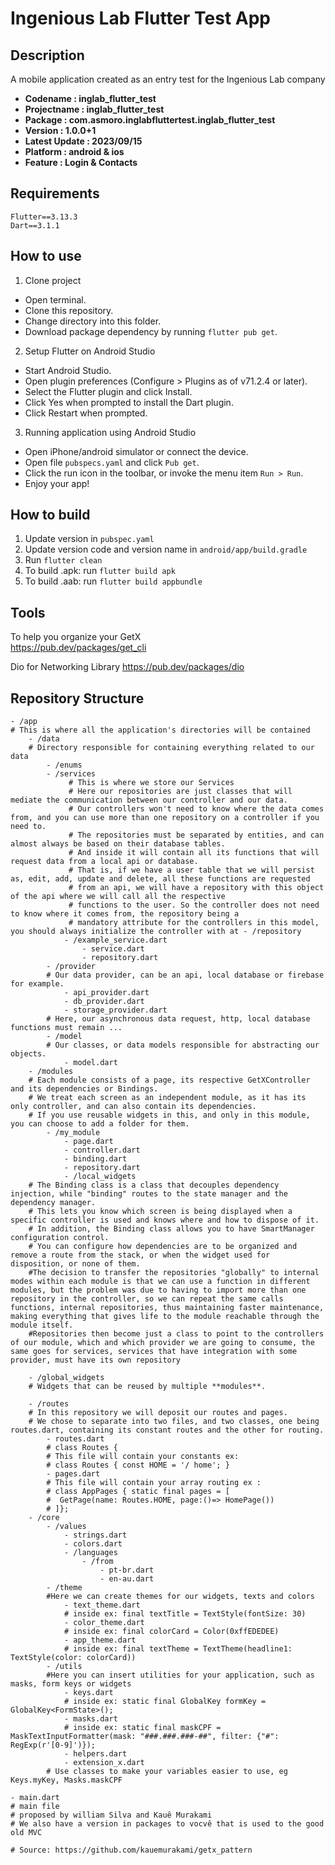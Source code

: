 # Ingenious Lab Flutter Test App

## Description
A mobile application created as an entry test for the Ingenious Lab company

- **Codename : inglab_flutter_test**
- **Projectname : inglab_flutter_test**
- **Package : com.asmoro.inglabfluttertest.inglab_flutter_test**
- **Version : 1.0.0+1**
- **Latest Update : 2023/09/15**
- **Platform : android & ios**
- **Feature : Login & Contacts**

## Requirements
```  
Flutter==3.13.3  
Dart==3.1.1  
```  

## How to use
1. Clone project
  * Open terminal.
  * Clone this repository.
  * Change directory into this folder.
  * Download package dependency by running `flutter pub get`.
2. Setup Flutter on Android Studio
  * Start Android Studio.
  * Open plugin preferences (Configure > Plugins as of v71.2.4 or later).
  * Select the Flutter plugin and click Install.
  * Click Yes when prompted to install the Dart plugin.
  * Click Restart when prompted.
3. Running application using Android Studio
  * Open iPhone/android simulator or connect the device.
  * Open file `pubspecs.yaml` and click `Pub get`.
  * Click the run icon in the toolbar, or invoke the menu item `Run > Run`.
  * Enjoy your app!

## How to build
1. Update version in `pubspec.yaml`
2. Update version code and version name in `android/app/build.gradle`
3. Run `flutter clean`
4. To build .apk: run `flutter build apk`
5. To build .aab: run `flutter build appbundle`

## Tools
To help you organize your GetX  
https://pub.dev/packages/get_cli

Dio for Networking Library 
https://pub.dev/packages/dio

## Repository Structure
```
- /app
# This is where all the application's directories will be contained
    - /data
    # Directory responsible for containing everything related to our data
        - /enums
        - /services
             # This is where we store our Services
             # Here our repositories are just classes that will mediate the communication between our controller and our data.
             # Our controllers won't need to know where the data comes from, and you can use more than one repository on a controller if you need to.
             # The repositories must be separated by entities, and can almost always be based on their database tables.
             # And inside it will contain all its functions that will request data from a local api or database.
             # That is, if we have a user table that we will persist as, edit, add, update and delete, all these functions are requested
             # from an api, we will have a repository with this object of the api where we will call all the respective
             # functions to the user. So the controller does not need to know where it comes from, the repository being a
             # mandatory attribute for the controllers in this model, you should always initialize the controller with at - /repository
            - /example_service.dart
                - service.dart
                - repository.dart
        - /provider
        # Our data provider, can be an api, local database or firebase for example.
            - api_provider.dart
            - db_provider.dart
            - storage_provider.dart
        # Here, our asynchronous data request, http, local database functions must remain ...
        - /model
        # Our classes, or data models responsible for abstracting our objects.
            - model.dart
    - /modules
    # Each module consists of a page, its respective GetXController and its dependencies or Bindings.
    # We treat each screen as an independent module, as it has its only controller, and can also contain its dependencies.
    # If you use reusable widgets in this, and only in this module, you can choose to add a folder for them.
        - /my_module
            - page.dart
            - controller.dart
            - binding.dart
            - repository.dart
            - /local_widgets
    # The Binding class is a class that decouples dependency injection, while "binding" routes to the state manager and the dependency manager.
    # This lets you know which screen is being displayed when a specific controller is used and knows where and how to dispose of it.
    # In addition, the Binding class allows you to have SmartManager configuration control.
    # You can configure how dependencies are to be organized and remove a route from the stack, or when the widget used for disposition, or none of them.
    #The decision to transfer the repositories "globally" to internal modes within each module is that we can use a function in different modules, but the problem was due to having to import more than one repository in the controller, so we can repeat the same calls functions, internal repositories, thus maintaining faster maintenance, making everything that gives life to the module reachable through the module itself.
    #Repositories then become just a class to point to the controllers of our module, which and which provider we are going to consume, the same goes for services, services that have integration with some provider, must have its own repository

    - /global_widgets
    # Widgets that can be reused by multiple **modules**.

    - /routes
    # In this repository we will deposit our routes and pages.
    # We chose to separate into two files, and two classes, one being routes.dart, containing its constant routes and the other for routing.
        - routes.dart
        # class Routes {
        # This file will contain your constants ex:
        # class Routes { const HOME = '/ home'; }
        - pages.dart
        # This file will contain your array routing ex :
        # class AppPages { static final pages = [
        #  GetPage(name: Routes.HOME, page:()=> HomePage())
        # ]};
    - /core
        - /values
            - strings.dart
            - colors.dart
            - /languages
                - /from
                    - pt-br.dart
                    - en-au.dart
        - /theme
        #Here we can create themes for our widgets, texts and colors
            - text_theme.dart
            # inside ex: final textTitle = TextStyle(fontSize: 30)
            - color_theme.dart
            # inside ex: final colorCard = Color(0xffEDEDEE)
            - app_theme.dart
            # inside ex: final textTheme = TextTheme(headline1: TextStyle(color: colorCard))
        - /utils
        #Here you can insert utilities for your application, such as masks, form keys or widgets
            - keys.dart
            # inside ex: static final GlobalKey formKey = GlobalKey<FormState>();
            - masks.dart
            # inside ex: static final maskCPF = MaskTextInputFormatter(mask: "###.###.###-##", filter: {"#": RegExp(r'[0-9]')});
            - helpers.dart
            - extension_x.dart
        # Use classes to make your variables easier to use, eg Keys.myKey, Masks.maskCPF

- main.dart
# main file
# proposed by william Silva and Kauê Murakami
# We also have a version in packages to vocvê that is used to the good old MVC

# Source: https://github.com/kauemurakami/getx_pattern
```